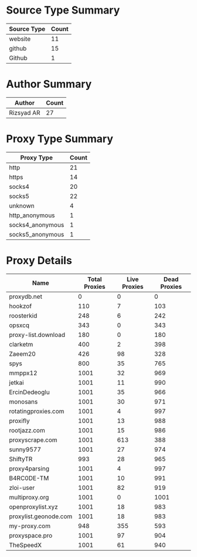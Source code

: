 # Source Type Summary

| Source Type | Count |
|-------------|-------|
| website | 11 |
| github | 15 |
| Github | 1 |


# Author Summary

| Author | Count |
|--------|-------|
| Rizsyad AR | 27 |


# Proxy Type Summary

| Proxy Type | Count |
|------------|-------|
| http | 21 |
| https | 14 |
| socks4 | 20 |
| socks5 | 22 |
| unknown | 4 |
| http_anonymous | 1 |
| socks4_anonymous | 1 |
| socks5_anonymous | 1 |


# Proxy Details

| Name | Total Proxies | Live Proxies | Dead Proxies |
|------|---------------|--------------|---------------|
| proxydb.net | 0 | 0 | 0 |
| hookzof | 110 | 7 | 103 |
| roosterkid | 248 | 6 | 242 |
| opsxcq | 343 | 0 | 343 |
| proxy-list.download | 180 | 0 | 180 |
| clarketm | 400 | 2 | 398 |
| Zaeem20 | 426 | 98 | 328 |
| spys | 800 | 35 | 765 |
| mmppx12 | 1001 | 32 | 969 |
| jetkai | 1001 | 11 | 990 |
| ErcinDedeoglu | 1001 | 35 | 966 |
| monosans | 1001 | 30 | 971 |
| rotatingproxies.com | 1001 | 4 | 997 |
| proxifly | 1001 | 13 | 988 |
| rootjazz.com | 1001 | 15 | 986 |
| proxyscrape.com | 1001 | 613 | 388 |
| sunny9577 | 1001 | 27 | 974 |
| ShiftyTR | 993 | 28 | 965 |
| proxy4parsing | 1001 | 4 | 997 |
| B4RC0DE-TM | 1001 | 10 | 991 |
| zloi-user | 1001 | 82 | 919 |
| multiproxy.org | 1001 | 0 | 1001 |
| openproxylist.xyz | 1001 | 18 | 983 |
| proxylist.geonode.com | 1001 | 18 | 983 |
| my-proxy.com | 948 | 355 | 593 |
| proxyspace.pro | 1001 | 97 | 904 |
| TheSpeedX | 1001 | 61 | 940 |
